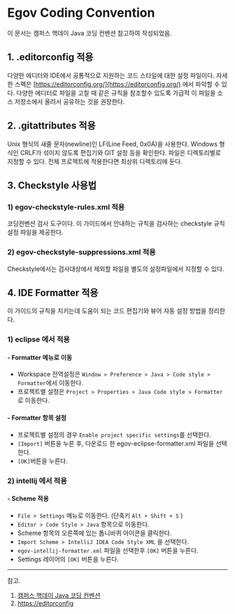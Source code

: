 # Egov Coding Convention

이 문서는 캠퍼스 핵데이 Java 코딩 컨벤션 참고하여 작성되었음.

## 1. .editorconfig 적용
다양한 에디터와 IDE에서 공통적으로 지원하는 코드 스타일에 대한 설정 파일이다. 
자세한 스펙은 [https://editorconfig.org/](https://editorconfig.org/) 에서 파악할 수 있다. 
다양한 에디터로 파일을 고칠 때 같은 규칙을 참조할수 있도록 가급적 이 파일을 소스 저장소에서 올려서 공유하는 것을 권장한다.


## 2. .gitattributes 적용
Unix 형식의 새줄 문자(newline)인 LF(Line Feed, 0x0A)을 사용한다. 
Windows 형식인 CRLF가 섞이지 않도록 편집기와 GIT 설정 등을 확인한다.
파일은 디렉토리별로 지정할 수 있다. 전체 프로젝트에 적용한다면 최상위 디렉토리에 둔다.

## 3. Checkstyle 사용법
### 1) egov-checkstyle-rules.xml 적용
코딩컨벤션 검사 도구이다. 이 가이드에서 안내하는 규칙을 검사하는 checkstyle 규칙 설정 파일을 제공한다.

### 2) egov-checkstyle-suppressions.xml 적용
Checkstyle에서는 검사대상에서 제외할 파일을 별도의 설정파일에서 지정할 수 있다.


## 4. IDE Formatter 적용
이 가이드의 규칙을 지키는데 도움이 되는 코드 편집기와 뷰어 자동 설정 방법을 정리한다.

### 1) eclipse 에서 적용
#### - Formatter 메뉴로 이동
- Workspace 전역설정은 `Window > Preference > Java > Code style > Formatter`에서 이동한다.
- 프로젝트별 설정은 `Project > Properties > Java Code style > Formatter`로 이동한다.

#### - Formatter 항목 설정
- 프로젝트별 설정의 경우 `Enable project specific settings`를 선택한다.
- `[Import]` 버튼을 누른 후, 다운로드 한 egov-eclipse-formatter.xml 파일을 선택한다.
- `[OK]`버튼을 누른다.

### 2) intellij 에서 적용

#### - Scheme 적용
- `File > Settings` 메뉴로 이동한다. (단축키 `Alt + Shift + S` )
- `Editor > Code Style > Java` 항목으로 이동한다.
- Scheme 항목의 오른쪽에 있는 톱니바퀴 아이콘을 클릭한다.
- `Import Scheme > IntelliJ IDEA Code Style XML` 을 선택한다.
- `egov-intellij-formatter.xml` 파일을 선택한후 `[OK]` 버튼을 누른다.
- Settings 레이어의 `[OK]` 버튼을 누른다.

---
참고.
1. [캠퍼스 핵데이 Java 코딩 컨벤션](https://naver.github.io/hackday-conventions-java/)
2. [https://editorconfig](https://editorconfig.org/)
